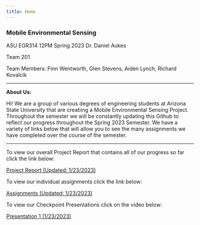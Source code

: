 ```yaml
---
title: Home
---
```


### Mobile Environmental Sensing

ASU EGR314 12PM Spring 2023
Dr. Daniel Aukes

Team 201

Team Members: Finn Wentworth, Glen Stevens, Aiden Lynch, Richard Kovalcik

***

**About Us:**

Hi! We are a group of various degrees of engineering students at Arizona State University that are creatiing a Mobile Environmental Sensing Project. Throughout the semester we will be constantly updating this Github to reflect our progress throughout the Spring 2023 Semester. We have a variety of links below that will allow you to see the many assignments we have completed over the course of the semester.

***

To view our overall Project Report that contains all of our progress so far click the link below:

[Project Report (Updated: 1/23/2023)](https://egr314-team201.github.io/report/)

To view our individual assignments click the link below:

[Assignments (Updated: 1/23/2023)](https://egr314-team201.github.io/Assignments/)

To view our Checkpoint Presentations click on the video below:

[Presentation 1 (1/23/2023)](https://www.youtube.com/watch?v=C_jqC-kR5uQ)

<style>
  .footer {
    display: none;
  }
</style>
